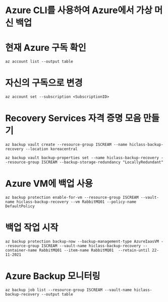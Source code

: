 # Azure CLI를 사용하여 Azure에서 가상 머신 백업

# 현재 Azure 구독 확인
```
az account list --output table
```

# 자신의 구독으로 변경
```
az account set --subscription <SubscriptionID>
```

# Recovery Services 자격 증명 모음 만들기

```
az backup vault create --resource-group ISCREAM --name hiclass-backup-recovery --location koreacentral
```

```
az backup vault backup-properties set --name hiclass-backup-recovery --resource-group ISCREAM --backup-storage-redundancy "LocallyRedundant"
```

# Azure VM에 백업 사용
```
az backup protection enable-for-vm --resource-group ISCREAM --vault-name hiclass-backup-recovery --vm RabbitMQ01 --policy-name DefaultPolicy
```

# 백업 작업 시작
```
az backup protection backup-now --backup-management-type AzureIaasVM --resource-group ISCREAM --vault-name hiclass-backup-recovery --container-name RabbitMQ01 --item-name RabbitMQ01  --retain-until 22-11-2021
```

# Azure Backup 모니터링
```
az backup job list --resource-group ISCREAM --vault-name hiclass-backup-recovery --output table
```